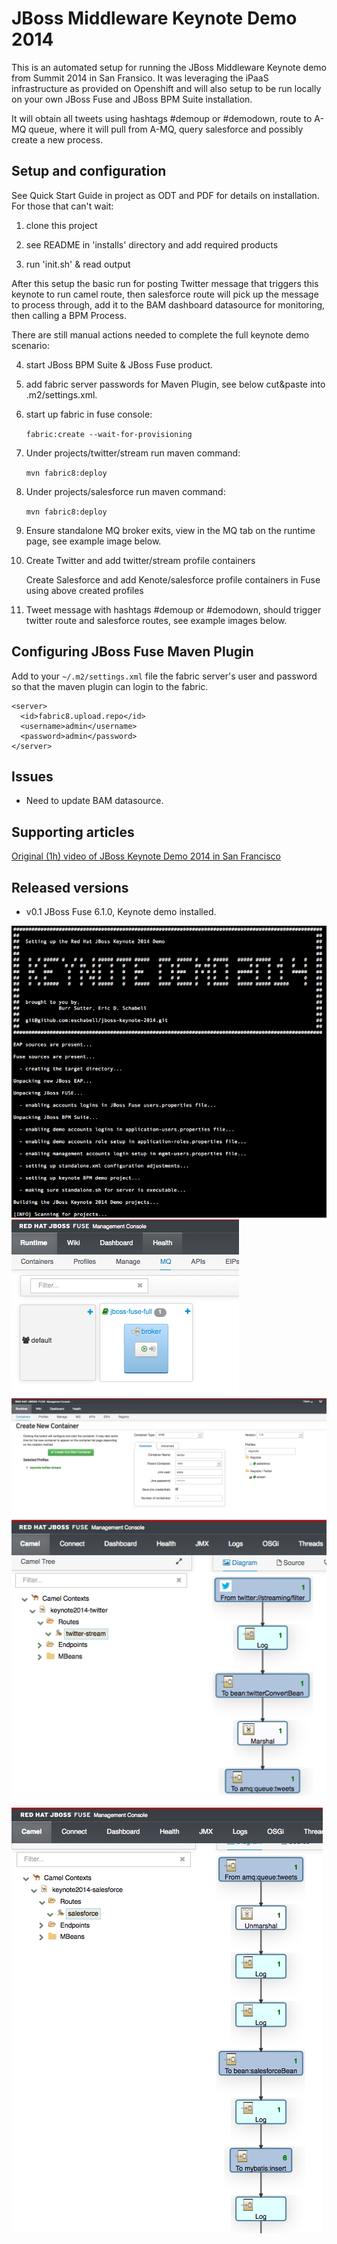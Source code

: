 JBoss Middleware Keynote Demo 2014
==================================

This is an automated setup for running the JBoss Middleware Keynote demo from Summit 2014 in San Fransico. It was leveraging the
iPaaS infrastructure as provided on Openshift and will also setup to be run locally on your own JBoss Fuse and JBoss BPM Suite installation.

It will obtain all tweets using hashtags #demoup or #demodown, route to A-MQ queue, where it will pull from A-MQ, query salesforce and possibly create a new process.


Setup and configuration
-----------------------
See Quick Start Guide in project as ODT and PDF for details on installation. For those that can't wait:

1. clone this project

2. see README in 'installs' directory and add required products 

3. run 'init.sh' & read output

After this setup the basic run for posting Twitter message that triggers this keynote to run camel route, then salesforce route will
pick up the message to process through, add it to the BAM dashboard datasource for monitoring, then calling a BPM Process. 

There are still manual actions needed to complete the full keynote demo scenario:

4. start JBoss BPM Suite & JBoss Fuse product.

5. add fabric server passwords for Maven Plugin, see below cut&paste into .m2/settings.xml.

5. start up fabric in fuse console: 

     `fabric:create --wait-for-provisioning`

6. Under projects/twitter/stream run maven command:

     `mvn fabric8:deploy`

7. Under projects/salesforce run maven command:

     `mvn fabric8:deploy`

8. Ensure standalone MQ broker exits, view in the MQ tab on the runtime page, see example image below. 

9. Create Twitter and add twitter/stream profile containers

	 Create Salesforce and add Kenote/salesforce profile containers in Fuse using above created profiles

10. Tweet message with hashtags #demoup or #demodown, should trigger twitter route and salesforce routes, see example images below.

Configuring JBoss Fuse Maven Plugin
-----------------------------------
Add to your `~/.m2/settings.xml` file the fabric server's user and password so that the maven plugin can login to the fabric.

    <server>
      <id>fabric8.upload.repo</id>
      <username>admin</username>
      <password>admin</password>
    </server>

Issues
------
- Need to update BAM datasource. 


Supporting articles
-------------------
[Original (1h) video of JBoss Keynote Demo 2014 in San Francisco](http://youtu.be/XPK2RTqlBxk)


Released versions
-----------------
- v0.1 JBoss Fuse 6.1.0, Keynote demo installed.

![Install Console](https://github.com/eschabell/jboss-keynote-demo-2014/blob/master/docs/demo-images/install-console.png?raw=true)
![MQ Broker](https://github.com/eschabell/jboss-keynote-demo-2014/blob/master/docs/demo-images/fuse-runtime-broker.png?raw=true)
![Creating Twitter Stream Container](https://github.com/eschabell/jboss-keynote-demo-2014/blob/master/docs/demo-images/fuse-create-twitterstream-container.png?raw=true)
![Twitter Stream Camel Route](https://github.com/eschabell/jboss-keynote-demo-2014/blob/master/docs/demo-images/fuse-twitterstream-camel-route.png?raw=true)
![Saleforce Camel Route](https://github.com/eschabell/jboss-keynote-demo-2014/blob/master/docs/demo-images/fuse-salesforce-camel-route.png?raw=true)



